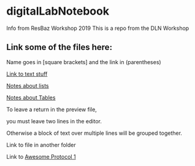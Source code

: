 # digitalLabNotebook
Info from ResBaz Workshop 2019
This is a repo from the DLN Workshop

## Link some of the files here:

Name goes in [square brackets] and the link in (parentheses)

[Link to text stuff](text_studd.md)

[Notes about lists](Lists_and_Bullets.md)

[Notes about Tables](tables.md)

To leave a return in the preview file,

you must leave two lines in the editor.

Otherwise
a 
block
of 
text
over
multiple
lines
will 
be 
grouped
together.


Link to file in another folder

Link to [Awesome Protocol 1](Methods/Awesome_Protocol_1.md)
